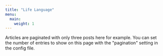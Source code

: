 ```yaml
---
title: "Life Language"
menu:
  main:
    weight: 1
---
```

Articles are paginated with only three posts here for example. You can set the number of entries to show on this page with the "pagination" setting in the config file.
